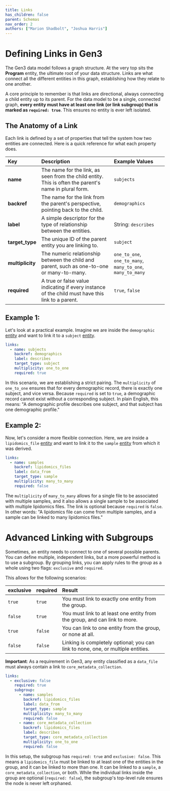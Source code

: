 ```yaml
---
title: Links
has_children: false
parent: Schemas
nav_order: 2
authors: ["Marion Shadbolt", "Joshua Harris"]
---
```


# Defining Links in Gen3

The Gen3 data model follows a graph structure. At the very top sits the **Program** entity, the ultimate root of your data structure. Links are what connect all the different entities in this graph, establishing how they relate to one another.

A core principle to remember is that links are directional, always connecting a child entity up to its parent. For the data model to be a single, connected graph, **every entity must have at least one link (or link subgroup) that is marked as `required: true`**. This ensures no entity is ever left isolated.

## The Anatomy of a Link

Each link is defined by a set of properties that tell the system how two entities are connected. Here is a quick reference for what each property does.

| Key | Description | Example Values |
| :--- | :--- | :--- |
| **name** | The name for the link, as seen from the child entity. This is often the parent's name in plural form. | `subjects` |
| **backref** | The name for the link from the parent's perspective, pointing back to the child. | `demographics` |
| **label** | A simple descriptor for the type of relationship between the entities. | String: `describes` |
| **target_type** | The unique ID of the parent entity you are linking to. | `subject` |
| **multiplicity** | The numeric relationship between the child and parent, such as one-to-one or many-to-many. | `one_to_one`, `one_to_many`, `many_to_one`, `many_to_many`  |
| **required** | A true or false value indicating if every instance of the child must have this link to a parent. | `true`, `false` |



## Example 1:
Let's look at a practical example. Imagine we are inside the `demographic` [entity](../../tests/gen3_schema/examples/yaml/demographic.yaml) and want to link it to a `subject` [entity](../../tests/gen3_schema/examples/yaml/subject.yaml).

```yaml
links:
  - name: subjects
    backref: demographics
    label: describes
    target_type: subject
    multiplicity: one_to_one
    required: true
```
In this scenario, we are establishing a strict pairing. The `multiplicity` of `one_to_one` ensures that for every demographic record, there is exactly one subject, and vice versa. Because `required` is set to `true`, a demographic record cannot exist without a corresponding subject. In plain English, this means: "A demographic profile describes one subject, and that subject has one demographic profile."



## Example 2:
Now, let's consider a more flexible connection. Here, we are inside a `lipidomics_file` [entity](../../tests/gen3_schema/examples/yaml/lipidomics_file.yaml) and want to link it to the `sample` [entity](../../tests/gen3_schema/examples/yaml/sample.yaml) from which it was derived.

```yaml
links:
  - name: samples
    backref: lipidomics_files
    label: data_from
    target_type: sample
    multiplicity: many_to_many
    required: false
```
The `multiplicity` of `many_to_many` allows for a single file to be associated with multiple samples, and it also allows a single sample to be associated with multiple lipidomics files. The link is optional because `required` is `false`. In other words: "A lipidomics file can come from multiple samples, and a sample can be linked to many lipidomics files."


# Advanced Linking with Subgroups

Sometimes, an entity needs to connect to one of several possible parents. You can define multiple, independent links, but a more powerful method is to use a subgroup. By grouping links, you can apply rules to the group as a whole using two flags: `exclusive` and `required`.

This allows for the following scenarios:

| exclusive | required | Result |
| :--- | :--- | :--- |
| `true` | `true` | You must link to exactly one entity from the group. |
| `false` | `true` | You must link to at least one entity from the group, and can link to more. |
| `true` | `false` | You can link to one entity from the group, or none at all. |
| `false` | `false` | Linking is completely optional; you can link to none, one, or multiple entities. |

**Important**: As a requirement in Gen3, any entity classified as a `data_file` must always contain a link to `core_metadata_collection`.

```yaml
links:
  - exclusive: false
    required: true
    subgroup:
      - name: samples
        backref: lipidomics_files
        label: data_from
        target_type: sample
        multiplicity: many_to_many
        required: false
      - name: core_metadata_collection
        backref: lipidomics_files
        label: describes
        target_type: core_metadata_collection
        multiplicity: one_to_one
        required: false
```
In this setup, the subgroup has `required: true` and `exclusive: false`. This means a `lipidomics_file` must be linked to at least one of the entities in the group, and it can be linked to more than one. It can be linked to a `sample`, a `core_metadata_collection`, or both. While the individual links inside the group are optional (`required: false`), the subgroup's top-level rule ensures the node is never left orphaned.
